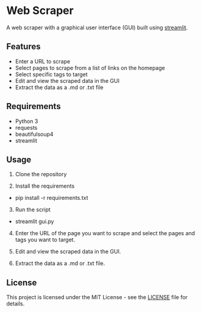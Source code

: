 # Web Scraper

A web scraper with a graphical user interface (GUI) built using [streamlit](https://www.streamlit.io/).

## Features

- Enter a URL to scrape
- Select pages to scrape from a list of links on the homepage
- Select specific tags to target
- Edit and view the scraped data in the GUI
- Extract the data as a .md or .txt file

## Requirements

- Python 3
- requests
- beautifulsoup4
- streamlit

## Usage

1. Clone the repository

2. Install the requirements
 - pip install -r requirements.txt
 
3. Run the script
 - streamlit gui.py

4. Enter the URL of the page you want to scrape and select the pages and tags you want to target.

5. Edit and view the scraped data in the GUI.

6. Extract the data as a .md or .txt file.

## License

This project is licensed under the MIT License - see the [LICENSE](LICENSE) file for details.
